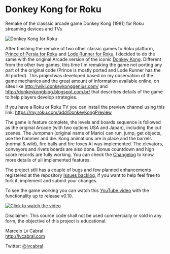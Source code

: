 # Donkey Kong for Roku
Remake of the classsic arcade game Donkey Kong (1981) for Roku streaming devices and TVs

![Donkey Kong for Roku](http://lvcabral.com/images/dk/dk_mosaic.png)

After finishing the remake of two other classic games to Roku platform, [Prince of Persia for Roku](https://github.com/lvcabral/Prince-of-Persia-Roku) and [Lode Runner for Roku](https://github.com/lvcabral/Lode-Runner-Roku), I decided to do the same with the original Arcade version of the iconic [Donkey Kong](https://en.wikipedia.org/wiki/Donkey_Kong). Different from the other two games, this time I'm remaking the game not porting any part of the original code (Prince is mostly ported and Lode Runner has the AI ported). This projectwas developed based on my observation of the game mechanics and the great amount of information available online, on sites like http://wiki.donkeykonggenius.com/ and http://donkeykongblog.blogspot.com.br/ that describes details of the game to help players develop strategies.

If you have a Roku or Roku TV you can install the preview channel using this link: https://my.roku.com/add/DonkeyKongPreview

The game is feature complete, the levels and boards sequence is followed as the original Arcade (with two options USA and Japan), including the cut scenes. The Jumpman (original name of Mario) can run, jump, get objects, use the hammer and die. Kong animations are in place and the barrels (normal & wild), fire balls and fire foxes AI was implemented. The elevators, conveyors and rivets boards are also done. Bonus countdown and high score records are fully working. You can check the [Changelog](https://github.com/lvcabral/Donkey-Kong-Roku/blob/master/CHANGELOG.md) to know more details of all implemented features.

The project still has a couple of bugs and few planned enhancements registered at the repository [Issues backlog](https://github.com/lvcabral/Donkey-Kong-Roku/issues), if you want to help feel free to fork it, implement and submit your changes.

To see the game working you can watch this [YouTube video](https://www.youtube.com/watch?v=NA59qZk7fQU) with the functionality up to release v0.10.

[![Click to watch the video](https://img.youtube.com/vi/NA59qZk7fQU/0.jpg)](https://www.youtube.com/watch?v=NA59qZk7fQU)

Disclaimer: This source code shall not be used commercially or sold in any form, the objective of this project is educational.

Marcelo Lv Cabral<br/>
http://lvcabral.com <br/>

Twitter: [@lvcabral](https://twitter.com/lvcabral)
